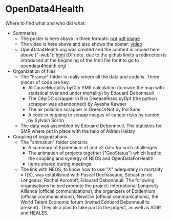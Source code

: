 # OpenData4Health

Where to find what and who did what:
* Summaries
  * The poster is here above in three formats: [ppt](OpenData4Health-poster.pptx) [pdf](OpenData4Health-poster.pdf) [image](OpenData4Health-poster.png)
  * The video is here above and also shows the poster: [video](OpenData4Health-video.mp4)
  * OpenData4Health.org was created and the content is copied here above ("-web"): [html](OpenData4Health-web.html) (Of note, due to the github limits a redirection is introduced at the beginning of the html file for it to go to opendata4health.org)
* Organization of files
  * The "France" folder is really where all the data and code is. Three pieces of code are key:
    * AllCauseMortality byCity SMR calculation (to make the map with statistical over and under mortality) by Edouard Debonneuil
    * The CépiDC scrapper in R in DiseaseRisks byDpt (the python scrapper was abandonned) by Ayesha Kawser
    * The air pollution scrapper in GreenOrNot by Pol Sans
    * A code in ongoing to scrapp images of cancer risks by canton, by Sylvain Sorrin
  * The data was assembled by Edouard Debonneuil. The statistics for SMR where put in place with the help of Adrien Helary
* Coupling of organizations
  * The "animation" folder contains
    * A summary of Epidemium v1 and v2 data for such challenges
    * The animation of projects together ("GeoStatus") which lead to the coupling and synergy of NEOS and OpenDataForHealth
    * Items shared during meetings
  * The link with NEOS, to know how to use "X" adequately in mortality = f(X), was established with Pascal Dechaseaux, Sébastien de Longeaux, Rachel Aoronoff, Edouard Debonneuil. The following organisations helped promote the project: International Longevity Alliance (official communications), the organizers of Epidemium (official communications), NewClin (official communications), the World Talent Economic forum (invited Edouard Debonneuil to present). They also plan to take part in the project, as well as AGIR and HEALES.
